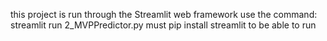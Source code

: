 this project is run through the Streamlit web framework
use the command: streamlit run 2_MVPPredictor.py
must pip install streamlit to be able to run
